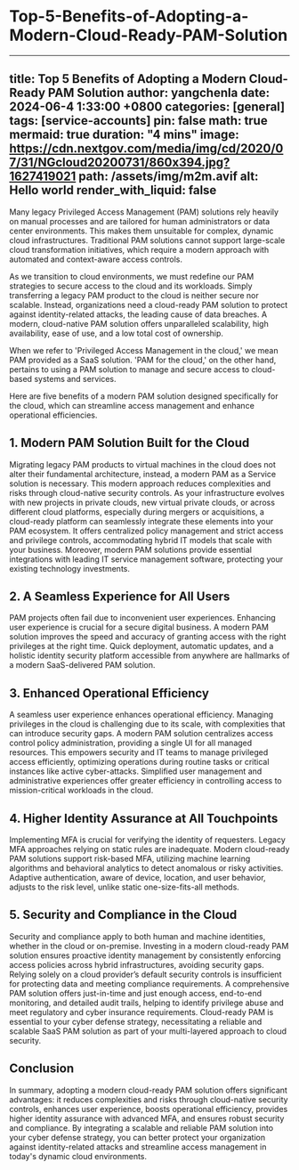 # Top-5-Benefits-of-Adopting-a-Modern-Cloud-Ready-PAM-Solution
---
title: Top 5 Benefits of Adopting a Modern Cloud-Ready PAM Solution
author: yangchenla
date: 2024-06-4 1:33:00 +0800
categories: [general]
tags: [service-accounts]
pin: false
math: true
mermaid: true
duration: "4 mins"
image: https://cdn.nextgov.com/media/img/cd/2020/07/31/NGcloud20200731/860x394.jpg?1627419021
  path: /assets/img/m2m.avif
  alt: Hello world
render_with_liquid: false
---

Many legacy Privileged Access Management (PAM) solutions rely heavily on manual processes and are tailored for human administrators or data center environments. This makes them unsuitable for complex, dynamic cloud infrastructures. Traditional PAM solutions cannot support large-scale cloud transformation initiatives, which require a modern approach with automated and context-aware access controls.

As we transition to cloud environments, we must redefine our PAM strategies to secure access to the cloud and its workloads. Simply transferring a legacy PAM product to the cloud is neither secure nor scalable. Instead, organizations need a cloud-ready PAM solution to protect against identity-related attacks, the leading cause of data breaches. A modern, cloud-native PAM solution offers unparalleled scalability, high availability, ease of use, and a low total cost of ownership.

When we refer to 'Privileged Access Management in the cloud,' we mean PAM provided as a SaaS solution. 'PAM for the cloud,' on the other hand, pertains to using a PAM solution to manage and secure access to cloud-based systems and services.

Here are five benefits of a modern PAM solution designed specifically for the cloud, which can streamline access management and enhance operational efficiencies.


## 1. Modern PAM Solution Built for the Cloud

Migrating legacy PAM products to virtual machines in the cloud does not alter their fundamental architecture, instead, a modern PAM as a Service solution is necessary. This modern approach reduces complexities and risks through cloud-native security controls. As your infrastructure evolves with new projects in private clouds, new virtual private clouds, or across different cloud platforms, especially during mergers or acquisitions, a cloud-ready platform can seamlessly integrate these elements into your PAM ecosystem. It offers centralized policy management and strict access and privilege controls, accommodating hybrid IT models that scale with your business. Moreover, modern PAM solutions provide essential integrations with leading IT service management software, protecting your existing technology investments.


## 2. A Seamless Experience for All Users

PAM projects often fail due to inconvenient user experiences. Enhancing user experience is crucial for a secure digital business. A modern PAM solution improves the speed and accuracy of granting access with the right privileges at the right time. Quick deployment, automatic updates, and a holistic identity security platform accessible from anywhere are hallmarks of a modern SaaS-delivered PAM solution.


## 3. Enhanced Operational Efficiency

A seamless user experience enhances operational efficiency. Managing privileges in the cloud is challenging due to its scale, with complexities that can introduce security gaps. A modern PAM solution centralizes access control policy administration, providing a single UI for all managed resources. This empowers security and IT teams to manage privileged access efficiently, optimizing operations during routine tasks or critical instances like active cyber-attacks. Simplified user management and administrative experiences offer greater efficiency in controlling access to mission-critical workloads in the cloud.
 

## 4. Higher Identity Assurance at All Touchpoints

Implementing MFA is crucial for verifying the identity of requesters. Legacy MFA approaches relying on static rules are inadequate. Modern cloud-ready PAM solutions support risk-based MFA, utilizing machine learning algorithms and behavioral analytics to detect anomalous or risky activities. Adaptive authentication, aware of device, location, and user behavior, adjusts to the risk level, unlike static one-size-fits-all methods.


## 5. Security and Compliance in the Cloud

Security and compliance apply to both human and machine identities, whether in the cloud or on-premise. Investing in a modern cloud-ready PAM solution ensures proactive identity management by consistently enforcing access policies across hybrid infrastructures, avoiding security gaps. Relying solely on a cloud provider’s default security controls is insufficient for protecting data and meeting compliance requirements. A comprehensive PAM solution offers just-in-time and just enough access, end-to-end monitoring, and detailed audit trails, helping to identify privilege abuse and meet regulatory and cyber insurance requirements. Cloud-ready PAM is essential to your cyber defense strategy, necessitating a reliable and scalable SaaS PAM solution as part of your multi-layered approach to cloud security.
 

## Conclusion

In summary, adopting a modern cloud-ready PAM solution offers significant advantages: it reduces complexities and risks through cloud-native security controls, enhances user experience, boosts operational efficiency, provides higher identity assurance with advanced MFA, and ensures robust security and compliance. By integrating a scalable and reliable PAM solution into your cyber defense strategy, you can better protect your organization against identity-related attacks and streamline access management in today's dynamic cloud environments.
